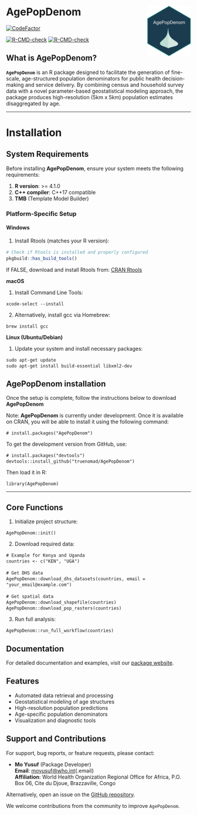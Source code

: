 # AgePopDenom  <img src="man/figures/logo.png" align="right" height="138"/>

<!-- badges: start -->
[![CodeFactor](https://www.codefactor.io/repository/github/truenomad/agepopdenom/badge)](https://www.codefactor.io/repository/github/truenomad/agepopdenom)

[![R-CMD-check](https://github.com/truenomad/agepopdenom/actions/workflows/R-CMD-check.yaml/badge.svg)](https://github.com/truenomad/agepopdenom/actions/workflows/R-CMD-check.yaml) 
[![R-CMD-check](https://github.com/truenomad/AgePopDenom/actions/workflows/R-CMD-check.yaml/badge.svg)](https://github.com/truenomad/AgePopDenom/actions/workflows/R-CMD-check.yaml)
<!-- badges: end -->

## What is AgePopDenom?

**`AgePopDenom`** is an R package designed to facilitate the generation of fine-scale, age-structured population denominators for public health decision-making and service delivery. By combining census and household survey data with a novel parameter-based geostatistical modeling approach, the package produces high-resolution (5km x 5km) population estimates disaggregated by age.

------------------------------------------------------------------------


# Installation

## System Requirements

Before installing **AgePopDenom**, ensure your system meets the following requirements:

1.  **R version**: \>= 4.1.0
2.  **C++ compiler**: C++17 compatible
3.  **TMB** (Template Model Builder)

### Platform-Specific Setup

#### Windows

1.  Install Rtools (matches your R version):

``` r
# Check if Rtools is installed and properly configured
pkgbuild::has_build_tools()
```

If FALSE, download and install Rtools from: [CRAN Rtools](https://cran.r-project.org/bin/windows/Rtools/)

**macOS**

1.	Install Command Line Tools:
	
```
xcode-select --install
```

2.	Alternatively, install gcc via Homebrew:

```
brew install gcc
```

**Linux (Ubuntu/Debian)**

1.	Update your system and install necessary packages:

```
sudo apt-get update
sudo apt-get install build-essential libxml2-dev
```
	
## AgePopDenom installation

Once the setup is complete, follow the instructions below to download **AgePopDenom**

Note: **AgePopDenom** is currently under development. Once it is available on CRAN, you will be able to install it using the following command:


```{r eval=FALSE, include=TRUE}
# install.packages("AgePopDenom")
```

To get the development version from GitHub, use:

```{r eval=FALSE, include=TRUE}
# install.packages("devtools")
devtools::install_github("truenomad/AgePopDenom")
```

Then load it in R:

```{r eval=FALSE, include=TRUE}
library(AgePopDenom)
```
------------------------------------------------------------------------

## Core Functions

1. Initialize project structure:
```{r eval=FALSE, include=TRUE}
AgePopDenom::init()
```

2. Download required data:
```{r eval=FALSE, include=TRUE}
# Example for Kenya and Uganda
countries <- c("KEN", "UGA")

# Get DHS data
AgePopDenom::download_dhs_datasets(countries, email = "your_email@example.com")

# Get spatial data
AgePopDenom::download_shapefile(countries)
AgePopDenom::download_pop_rasters(countries)
```

3. Run full analysis:
```{r eval=FALSE, include=TRUE}
AgePopDenom::run_full_workflow(countries)
```

## Documentation

For detailed documentation and examples, visit our [package website](https://truenomad.github.io/AgePopDenom/).

## Features

- Automated data retrieval and processing
- Geostatistical modeling of age structures
- High-resolution population predictions
- Age-specific population denominators
- Visualization and diagnostic tools

## Support and Contributions

For support, bug reports, or feature requests, please contact:

-   **Mo Yusuf** (Package Developer)\
    **Email**: [moyusuf\@who.int](mailto:moyusuf@who.int){.email}\
    **Affiliation**: World Health Organization Regional Office for Africa, P.O. Box 06, Cite du Djoue, Brazzaville, Congo

Alternatively, open an issue on the [GitHub repository](https://github.com/trunomad/AgePopDenom).

We welcome contributions from the community to improve `AgePopDenom`.

